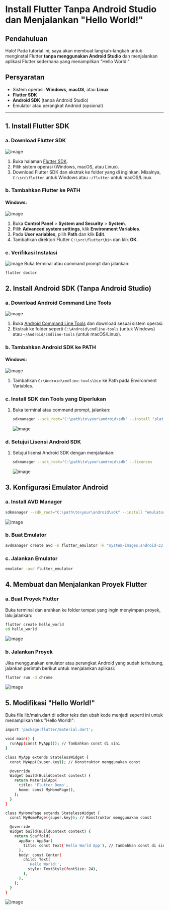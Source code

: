 # Install Flutter Tanpa Android Studio dan Menjalankan "Hello World!"

## Pendahuluan
Halo! Pada tutorial ini, saya akan membuat langkah-langkah untuk menginstal Flutter **tanpa menggunakan Android Studio** dan menjalankan aplikasi Flutter sederhana yang menampilkan "Hello World!".

## Persyaratan
- Sistem operasi: **Windows**, **macOS**, atau **Linux**
- **Flutter SDK**
- **Android SDK** (tanpa Android Studio)
- Emulator atau perangkat Android (opsional)

---

## 1. Install Flutter SDK

### a. Download Flutter SDK

![image](https://github.com/user-attachments/assets/08c759bb-ab55-4e99-9ca4-7e97abed9d7d)

1. Buka halaman [Flutter SDK](https://flutter.dev/docs/get-started/install).
2. Pilih sistem operasi (Windows, macOS, atau Linux).
3. Download Flutter SDK dan ekstrak ke folder yang di inginkan. Misalnya, `C:\src\flutter` untuk Windows atau `~/flutter` untuk macOS/Linux.

### b. Tambahkan Flutter ke PATH
#### Windows:
![image](https://github.com/user-attachments/assets/adf4f834-fe7a-4c70-8477-6613db3e8beb)
1. Buka **Control Panel** > **System and Security** > **System**.
2. Pilih **Advanced system settings**, klik **Environment Variables**.
3. Pada **User variables**, pilih **Path** dan klik **Edit**.
4. Tambahkan direktori Flutter `C:\src\flutter\bin` dan klik **OK**.

### c. Verifikasi Instalasi
![image](https://github.com/user-attachments/assets/87d9e2b4-202e-4572-837d-ae6ecd78bb1b)
Buka terminal atau command prompt dan jalankan:
```bash
flutter doctor
```

## 2. Install Android SDK (Tanpa Android Studio)

### a. Download Android Command Line Tools

![image](https://github.com/user-attachments/assets/6278e723-cb7b-4eec-a483-a5b71836fe98)

1. Buka [Android Command Line Tools](https://developer.android.com/studio#command-tools) dan download sesuai sistem operasi.
2. Ekstrak ke folder seperti `C:\Android\cmdline-tools` (untuk Windows) atau `~/Android/cmdline-tools` (untuk macOS/Linux).

### b. Tambahkan Android SDK ke PATH
#### Windows:
![image](https://github.com/user-attachments/assets/774f4eaa-0a16-43b3-9eca-8533aa28addc)
1. Tambahkan `C:\Android\cmdline-tools\bin` ke Path pada Environment Variables.


### c. Install SDK dan Tools yang Diperlukan
1. Buka terminal atau command prompt, jalankan:
    ```bash
    sdkmanager --sdk_root="C:\path\to\your\android\sdk" --install "platform-tools" "platforms;android-33" "build-tools;33.0.0"
    ```
    ![image](https://github.com/user-attachments/assets/cecb6949-5c13-41d8-9e14-2be92b76d0ec)

### d. Setujui Lisensi Android SDK
1. Setujui lisensi Android SDK dengan menjalankan:
    ```bash
    sdkmanager --sdk_root="C:\path\to\your\android\sdk" --licenses
    ```
    ![image](https://github.com/user-attachments/assets/89790759-b5c9-4079-8d09-df448c0cd2dd)

## 3. Konfigurasi Emulator Android

### a. Install AVD Manager
```bash
sdkmanager --sdk_root="C:\path\to\your\android\sdk" --install "emulator" "system-images;android-33;google_apis;x86_64"
```
![image](https://github.com/user-attachments/assets/955698dd-c399-4573-814a-dfca6ec7fdaf)

### b. Buat Emulator
```bash
avdmanager create avd -n flutter_emulator -k "system-images;android-33;google_apis;x86_64"
```

### c. Jalankan Emulator
```bash
emulator -avd flutter_emulator
```

## 4. Membuat dan Menjalankan Proyek Flutter

### a. Buat Proyek Flutter
Buka terminal dan arahkan ke folder tempat yang ingin menyimpan proyek, lalu jalankan:

```bash
flutter create hello_world
cd hello_world
```
![image](https://github.com/user-attachments/assets/00e11394-049a-4acb-baf9-90463263594a)

### b. Jalankan Proyek
Jika menggunakan emulator atau perangkat Android yang sudah terhubung, jalankan perintah berikut untuk menjalankan aplikasi:

```bash
flutter run -d chrome
```
![image](https://github.com/user-attachments/assets/bcdcf05d-8c48-4bc1-b7d1-9326448f23a7)

## 5. Modifikasi "Hello World!"
Buka file lib/main.dart di editor teks dan ubah kode menjadi seperti ini untuk menampilkan teks "Hello World!":

```bash
import 'package:flutter/material.dart';

void main() {
  runApp(const MyApp()); // Tambahkan const di sini
}

class MyApp extends StatelessWidget {
  const MyApp({super.key}); // Konstruktor menggunakan const

  @override
  Widget build(BuildContext context) {
    return MaterialApp(
      title: 'Flutter Demo',
      home: const MyHomePage(),
    );
  }
}

class MyHomePage extends StatelessWidget {
  const MyHomePage({super.key}); // Konstruktor menggunakan const

  @override
  Widget build(BuildContext context) {
    return Scaffold(
      appBar: AppBar(
        title: const Text('Hello World App'), // Tambahkan const di sini
      ),
      body: const Center(
        child: Text(
          'Hello World!',
          style: TextStyle(fontSize: 24),
        ),
      ),
    );
  }
}

```

![image](https://github.com/user-attachments/assets/cf2706fb-1cc4-4fa9-97b5-617a1abf0d25)


